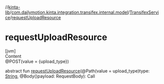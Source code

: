 //[kinta-lib](../../../index.md)/[com.dailymotion.kinta.integration.transifex.internal.model](../index.md)/[TransifexService](index.md)/[requestUploadResource](request-upload-resource.md)



# requestUploadResource  
[jvm]  
Content  
@POST(value = {upload_type})  
  
abstract fun [requestUploadResource](request-upload-resource.md)(@Path(value = upload_type)type: [String](https://kotlinlang.org/api/latest/jvm/stdlib/kotlin/-string/index.html), @Body()payload: RequestBody): Call<ResponseBody>  



